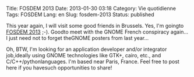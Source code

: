 Title: FOSDEM 2013
Date: 2013-01-30 03:18
Category: Vie quotidienne
Tags: FOSDEM
Lang: en
Slug: fosdem-2013
Status: published

This year again, I will visit some good friends in Brussels. Yes, I'm goingto [FOSDEM 2013](https://fosdem.org/2013/) ;-). Goodto meet with the GNOME French conspiracy again… I just need not to forget theGNOME posters from last year…

Oh, BTW, I'm looking for an application developer and/or integrator job,ideally using GNOME technologies like GTK+, cairo, etc., and C/C++/pythonlanguages. I'm based near Paris, France. Feel free to post here if you havesuch opportunities to share!
